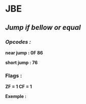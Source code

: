 # JBE

## *Jump if bellow or equal*

### *Opcodes :*

**near jump   : 0F 86**

**short jump : 76**

### Flags :

**ZF = 1
CF = 1**

**Exemple :**